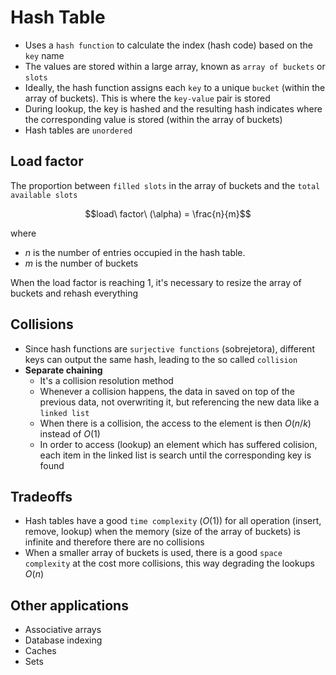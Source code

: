# Hash Table

- Uses a `hash function` to calculate the index (hash code) based on the `key` name
- The values are stored within a large array, known as `array of buckets` or `slots`
- Ideally, the hash function assigns each `key` to a unique `bucket` (within the array of buckets). This is where the `key-value` pair is stored
- During lookup, the key is hashed and the resulting hash indicates where the corresponding value is stored (within the array of buckets)
- Hash tables are `unordered`

## Load factor

The proportion between `filled slots` in the array of buckets and the `total available slots`

$$load\ factor\ (\alpha) = \frac{n}{m}$$

where

- $n$ is the number of entries occupied in the hash table.
- $m$ is the number of buckets

When the load factor is reaching 1, it's necessary to resize the array of buckets and rehash everything

## Collisions

- Since hash functions are `surjective functions` (sobrejetora), different keys can output the same hash, leading to the so called `collision`
- **Separate chaining**
  - It's a collision resolution method
  - Whenever a collision happens, the data in saved on top of the previous data, not overwriting it, but referencing the new data like a `linked list`
  - When there is a collision, the access to the element is then $O(n/k)$ instead of $O(1)$
  - In order to access (lookup) an element which has suffered colision, each item in the linked list is search until the corresponding key is found

## Tradeoffs

- Hash tables have a good `time complexity` ($O(1)$) for all operation (insert, remove, lookup) when the memory (size of the array of buckets) is infinite and therefore there are no collisions
- When a smaller array of buckets is used, there is a good `space complexity` at the cost more collisions, this way degrading the lookups $O(n)$

## Other applications

- Associative arrays
- Database indexing
- Caches
- Sets
